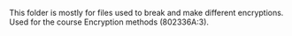 This folder is mostly for files used to break and make different encryptions. Used for the course Encryption methods (802336A:3).